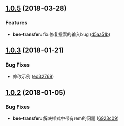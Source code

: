 <a name="1.0.5"></a>
## [1.0.5](https://github.com/tinper-bee/bee-transfer/compare/v1.0.3...v1.0.5) (2018-03-28)


### Features

* **bee-transfer:** fix:修复搜索的输入bug ([d5aa51b](https://github.com/tinper-bee/bee-transfer/commit/d5aa51b))



<a name="1.0.3"></a>
## [1.0.3](https://github.com/tinper-bee/bee-transfer/compare/1.0.2...v1.0.3) (2018-01-21)


### Bug Fixes

* 修改示例 ([ed32769](https://github.com/tinper-bee/bee-transfer/commit/ed32769))



<a name="1.0.2"></a>
## [1.0.2](https://github.com/tinper-bee/bee-transfer/compare/6923c09...1.0.2) (2018-01-05)


### Bug Fixes

* **bee-transfer:** 解决样式中带有rem的问题 ([6923c09](https://github.com/tinper-bee/bee-transfer/commit/6923c09))



